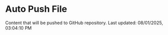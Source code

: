 # Auto Push File

Content that will be pushed to GitHub repository.
Last updated: 08/01/2025, 03:04:10 PM